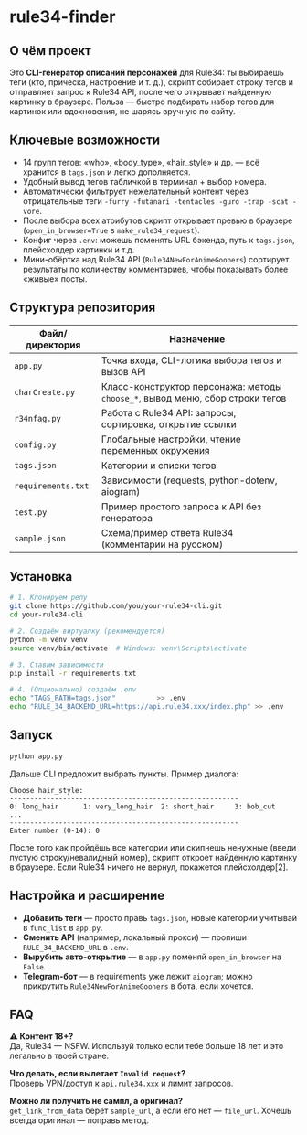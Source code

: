 # rule34-finder
О чём проект
------------

Это **CLI-генератор описаний персонажей** для Rule34: ты выбираешь теги (кто, прическа, настроение и т. д.), скрипт собирает строку тегов и отправляет запрос к Rule34 API, после чего открывает найденную картинку в браузере. Польза — быстро подбирать набор тегов для картинок или вдохновения, не шарясь вручную по сайту.

Ключевые возможности
--------------------

* 14 групп тегов: «who», «body_type», «hair_style» и др. — всё хранится в `tags.json` и легко дополняется.  
* Удобный вывод тегов табличкой в терминал + выбор номера.  
* Автоматически фильтрует нежелательный контент через отрицательные теги `-furry -futanari -tentacles -guro -trap -scat -vore`.  
* После выбора всех атрибутов скрипт открывает превью в браузере (`open_in_browser=True` в `make_rule34_request`).  
* Конфиг через `.env`: можешь поменять URL бэкенда, путь к `tags.json`, плейсхолдер картинки и т.д.  
* Мини-обёртка над Rule34 API (`Rule34NewForAnimeGooners`) сортирует результаты по количеству комментариев, чтобы показывать более «живые» посты.

Структура репозитория
---------------------

| Файл/директория | Назначение |
|-----------------|-----------|
| `app.py` | Точка входа, CLI-логика выбора тегов и вызов API |
| `charCreate.py` | Класс-конструктор персонажа: методы `choose_*`, вывод меню, сбор строки тегов |
| `r34nfag.py` | Работа с Rule34 API: запросы, сортировка, открытие ссылки |
| `config.py` | Глобальные настройки, чтение переменных окружения |
| `tags.json` | Категории и списки тегов |
| `requirements.txt` | Зависимости (requests, python-dotenv, aiogram) |
| `test.py` | Пример простого запроса к API без генератора |
| `sample.json` | Схема/пример ответа Rule34 (комментарии на русском) |

Установка
---------

```bash
# 1. Клонируем репу
git clone https://github.com/you/your-rule34-cli.git
cd your-rule34-cli

# 2. Создаём виртуалку (рекомендуется)
python -m venv venv
source venv/bin/activate  # Windows: venv\Scripts\activate

# 3. Ставим зависимости
pip install -r requirements.txt

# 4. (Опционально) создаём .env
echo "TAGS_PATH=tags.json"          >> .env
echo "RULE_34_BACKEND_URL=https://api.rule34.xxx/index.php" >> .env
```

Запуск
------

```bash
python app.py
```

Дальше CLI предложит выбрать пункты. Пример диалога:

```
Choose hair_style:
--------------------------------------------------------
0: long_hair      1: very_long_hair  2: short_hair     3: bob_cut
...
--------------------------------------------------------
Enter number (0-14): 0
```

После того как пройдёшь все категории или скипнешь ненужные (введи пустую строку/невалидный номер), скрипт откроет найденную картинку в браузере. Если Rule34 ничего не вернул, покажется плейсхолдер[2].

Настройка и расширение
----------------------

* **Добавить теги** — просто правь `tags.json`, новые категории учитывай в `func_list` в `app.py`.  
* **Сменить API** (например, локальный прокси) — пропиши `RULE_34_BACKEND_URL` в `.env`.  
* **Вырубить авто-открытие** — в `app.py` поменяй `open_in_browser` на `False`.  
* **Telegram-бот** — в requirements уже лежит `aiogram`; можно прикрутить `Rule34NewForAnimeGooners` в бота, если хочется.

FAQ
---

**⚠ Контент 18+?**  
Да, Rule34 — NSFW. Используй только если тебе больше 18 лет и это легально в твоей стране.

**Что делать, если вылетает `Invalid request`?**  
Проверь VPN/доступ к `api.rule34.xxx` и лимит запросов.

**Можно ли получить не сампл, а оригинал?**  
`get_link_from_data` берёт `sample_url`, а если его нет — `file_url`. Хочешь всегда оригинал — поправь метод.
